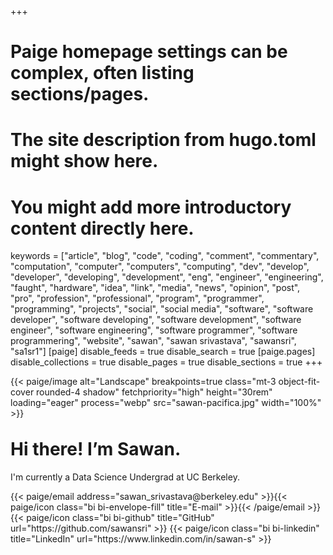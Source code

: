 +++
# Paige homepage settings can be complex, often listing sections/pages.
# The site description from hugo.toml might show here.
# You might add more introductory content directly here.
keywords = ["article", "blog", "code", "coding", "comment", "commentary", "computation", "computer", "computers", "computing", "dev", "develop", "developer", "developing", "development", "eng", "engineer", "engineering", "faught", "hardware", "idea", "link", "media", "news", "opinion", "post", "pro", "profession", "professional", "program", "programmer", "programming", "projects", "social", "social media", "software", "software developer", "software developing", "software development", "software engineer", "software engineering", "software programmer", "software programmering", "website", "sawan", "sawan srivastava", "sawansri", "sa1sr1"]
[paige]
disable_feeds = true
disable_search = true
[paige.pages]
disable_collections = true
disable_pages = true
disable_sections = true
+++

{{< paige/image alt="Landscape" breakpoints=true class="mt-3 object-fit-cover rounded-4 shadow" fetchpriority="high" height="30rem" loading="eager" process="webp" src="sawan-pacifica.jpg" width="100%" >}}

<h1 class="fw-bold text-center" style="margin-top:2rem"><span style="display: inline-block">Hi there!</span> <span style="display: inline-block">I’m Sawan.</span></h1>

<div class="container-fluid">
    <div class="justify-content-center row">
        <div class="col col-auto col-lg-7 px-0">
            <p class="lead mb-0 text-center">I'm currently a Data Science Undergrad at UC Berkeley.</p>
        </div>
    </div>
</div>

<div class="column-gap-3 d-flex display-6 justify-content-center mb-3">
    {{< paige/email address="sawan_srivastava@berkeley.edu" >}}{{< paige/icon class="bi bi-envelope-fill" title="E-mail" >}}{{< /paige/email >}}
    {{< paige/icon class="bi bi-github" title="GitHub" url="https://github.com/sawansri" >}}
    {{< paige/icon class="bi bi-linkedin" title="LinkedIn" url="https://www.linkedin.com/in/sawan-s" >}}
</div>

